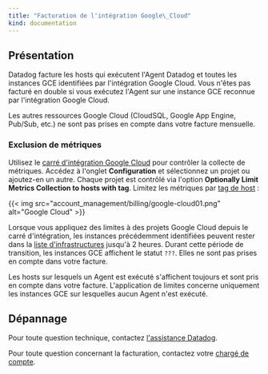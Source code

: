 ```yaml
---
title: "Facturation de l'intégration Google\_Cloud"
kind: documentation
---
```

## Présentation

Datadog facture les hosts qui exécutent l'Agent Datadog et toutes les instances GCE identifiées par l'intégration Google Cloud. Vous n'êtes pas facturé en double si vous exécutez l'Agent sur une instance GCE reconnue par l'intégration Google Cloud.

Les autres ressources Google Cloud (CloudSQL, Google App Engine, Pub/Sub, etc.) ne sont pas prises en compte dans votre facture mensuelle.

### Exclusion de métriques

Utilisez le [carré d'intégration Google Cloud][1] pour contrôler la collecte de métriques. Accédez à l'onglet **Configuration** et sélectionnez un projet ou ajoutez-en un autre. Chaque projet est contrôlé via l'option **Optionally Limit Metrics Collection to hosts with tag**. Limitez les métriques par [tag de host][2] :

{{< img src="account_management/billing/google-cloud01.png" alt="Google Cloud" >}}

Lorsque vous appliquez des limites à des projets Google Cloud depuis le carré d'intégration, les instances précédemment identifiées peuvent rester dans la [liste d'infrastructures][3] jusqu'à 2 heures. Durant cette période de transition, les instances GCE affichent le statut `???`. Elles ne sont pas prises en compte dans votre facture.

Les hosts sur lesquels un Agent est exécuté s'affichent toujours et sont pris en compte dans votre facture. L'application de limites concerne uniquement les instances GCE sur lesquelles aucun Agent n'est exécuté.

## Dépannage

Pour toute question technique, contactez [l'assistance Datadog][4].

Pour toute question concernant la facturation, contactez votre [chargé de compte][5].

[1]: https://app.datadoghq.com/account/settings#integrations/google_cloud_platform
[2]: /fr/getting_started/getting_started/tagging/using_tags/#integrations
[3]: /fr/infrastructure
[4]: /fr/help
[5]: mailto:success@datadoghq.com
